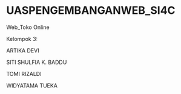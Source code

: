 # UASPENGEMBANGANWEB_SI4C

Web_Toko Online

Kelompok 3:

ARTIKA DEVI

SITI SHULFIA K. BADDU

TOMI RIZALDI

WIDYATAMA TUEKA
